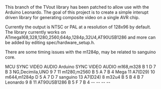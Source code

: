 This branch of the TVout library has been patched to allow use with the Arduino Leonardo.
The goal of this project is to create a simple interupt driven library for generating composite video on a single AVR chip.

Currently the output is NTSC or PAL at a resolution of 128x96 by default. The library currently works on ATmega168,328,1280,2560,644p,1284p,32U4,AT90USB1286 and more can be added by editing spec/hardware_setup.h.

There are some timing issues with the m1284p, may be related to sanguino core.

MCU         SYNC	VIDEO	AUDIO	Arduino	        SYNC	VIDEO	  AUDIO
m168,m328	  B 1	  D 7	  B 3	  NG,Decimila,UNO	9	    7	      11
m1280,m2560	B 5	  A 7	  B 4	  Mega	          11	  A7(D29)	10
m644,m1284p	D 5	  A 7	  D 7	  sanguino	      13	  A7(D24)	8
m32u4       B 5	  B 4	  B 7	  Leonardo	      9     8       11
AT90USB1286	B 5	  F 7	  B 4	  --	            --	  --	    --
